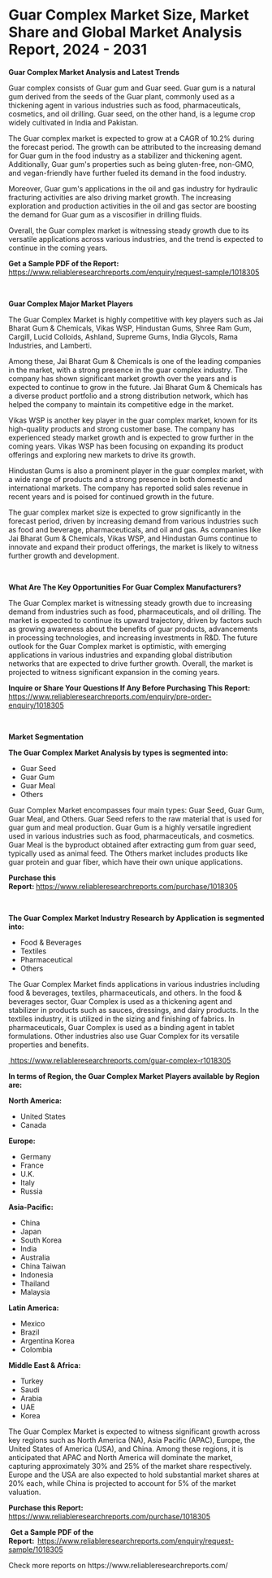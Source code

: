 <p><h1>Guar Complex Market Size, Market Share and Global Market Analysis Report, 2024 - 2031</h1></p><p><strong>Guar Complex Market Analysis and Latest Trends</strong></p>
<p><p>Guar complex consists of Guar gum and Guar seed. Guar gum is a natural gum derived from the seeds of the Guar plant, commonly used as a thickening agent in various industries such as food, pharmaceuticals, cosmetics, and oil drilling. Guar seed, on the other hand, is a legume crop widely cultivated in India and Pakistan.</p><p>The Guar complex market is expected to grow at a CAGR of 10.2% during the forecast period. The growth can be attributed to the increasing demand for Guar gum in the food industry as a stabilizer and thickening agent. Additionally, Guar gum's properties such as being gluten-free, non-GMO, and vegan-friendly have further fueled its demand in the food industry.</p><p>Moreover, Guar gum's applications in the oil and gas industry for hydraulic fracturing activities are also driving market growth. The increasing exploration and production activities in the oil and gas sector are boosting the demand for Guar gum as a viscosifier in drilling fluids.</p><p>Overall, the Guar complex market is witnessing steady growth due to its versatile applications across various industries, and the trend is expected to continue in the coming years.</p></p>
<p><strong>Get a Sample PDF of the Report:&nbsp;</strong> <a href="https://www.reliableresearchreports.com/enquiry/request-sample/1018305">https://www.reliableresearchreports.com/enquiry/request-sample/1018305</a></p>
<p>&nbsp;</p>
<p><strong>Guar Complex Major Market Players</strong></p>
<p><p>The Guar Complex Market is highly competitive with key players such as Jai Bharat Gum & Chemicals, Vikas WSP, Hindustan Gums, Shree Ram Gum, Cargill, Lucid Colloids, Ashland, Supreme Gums, India Glycols, Rama Industries, and Lamberti.</p><p>Among these, Jai Bharat Gum & Chemicals is one of the leading companies in the market, with a strong presence in the guar complex industry. The company has shown significant market growth over the years and is expected to continue to grow in the future. Jai Bharat Gum & Chemicals has a diverse product portfolio and a strong distribution network, which has helped the company to maintain its competitive edge in the market.</p><p>Vikas WSP is another key player in the guar complex market, known for its high-quality products and strong customer base. The company has experienced steady market growth and is expected to grow further in the coming years. Vikas WSP has been focusing on expanding its product offerings and exploring new markets to drive its growth.</p><p>Hindustan Gums is also a prominent player in the guar complex market, with a wide range of products and a strong presence in both domestic and international markets. The company has reported solid sales revenue in recent years and is poised for continued growth in the future.</p><p>The guar complex market size is expected to grow significantly in the forecast period, driven by increasing demand from various industries such as food and beverage, pharmaceuticals, and oil and gas. As companies like Jai Bharat Gum & Chemicals, Vikas WSP, and Hindustan Gums continue to innovate and expand their product offerings, the market is likely to witness further growth and development.</p></p>
<p>&nbsp;</p>
<p><strong>What Are The Key Opportunities For Guar Complex Manufacturers?</strong></p>
<p><p>The Guar Complex market is witnessing steady growth due to increasing demand from industries such as food, pharmaceuticals, and oil drilling. The market is expected to continue its upward trajectory, driven by factors such as growing awareness about the benefits of guar products, advancements in processing technologies, and increasing investments in R&D. The future outlook for the Guar Complex market is optimistic, with emerging applications in various industries and expanding global distribution networks that are expected to drive further growth. Overall, the market is projected to witness significant expansion in the coming years.</p></p>
<p><strong>Inquire or Share Your Questions If Any Before Purchasing This Report:</strong> <a href="https://www.reliableresearchreports.com/enquiry/pre-order-enquiry/1018305">https://www.reliableresearchreports.com/enquiry/pre-order-enquiry/1018305</a></p>
<p>&nbsp;</p>
<p><strong>Market Segmentation</strong></p>
<p><strong>The Guar Complex Market Analysis by types is segmented into:</strong></p>
<p><ul><li>Guar Seed</li><li>Guar Gum</li><li>Guar Meal</li><li>Others</li></ul></p>
<p><p>Guar Complex Market encompasses four main types: Guar Seed, Guar Gum, Guar Meal, and Others. Guar Seed refers to the raw material that is used for guar gum and meal production. Guar Gum is a highly versatile ingredient used in various industries such as food, pharmaceuticals, and cosmetics. Guar Meal is the byproduct obtained after extracting gum from guar seed, typically used as animal feed. The Others market includes products like guar protein and guar fiber, which have their own unique applications.</p></p>
<p><strong>Purchase this Report:&nbsp;</strong><a href="https://www.reliableresearchreports.com/purchase/1018305">https://www.reliableresearchreports.com/purchase/1018305</a></p>
<p>&nbsp;</p>
<p><strong>The Guar Complex Market Industry Research by Application is segmented into:</strong></p>
<p><ul><li>Food & Beverages</li><li>Textiles</li><li>Pharmaceutical</li><li>Others</li></ul></p>
<p><p>The Guar Complex Market finds applications in various industries including food & beverages, textiles, pharmaceuticals, and others. In the food & beverages sector, Guar Complex is used as a thickening agent and stabilizer in products such as sauces, dressings, and dairy products. In the textiles industry, it is utilized in the sizing and finishing of fabrics. In pharmaceuticals, Guar Complex is used as a binding agent in tablet formulations. Other industries also use Guar Complex for its versatile properties and benefits.</p></p>
<p><a href="https://www.reliableresearchreports.com/guar-complex-r1018305">&nbsp;https://www.reliableresearchreports.com/guar-complex-r1018305</a></p>
<p><strong>In terms of Region, the Guar Complex Market Players available by Region are:</strong></p>
<p>
    <p> <strong> North America: </strong>
        <ul>
            <li>United States</li>
            <li>Canada</li>
        </ul>
        </p> 
    <p> <strong> Europe: </strong>
        <ul>
            <li>Germany</li>
            <li>France</li>
            <li>U.K.</li>
            <li>Italy</li>
            <li>Russia</li>
        </ul>
        </p> 
    <p> <strong> Asia-Pacific: </strong>
        <ul>
            <li>China</li>
            <li>Japan</li>
            <li>South Korea</li>
            <li>India</li>
            <li>Australia</li>
            <li>China Taiwan</li>
            <li>Indonesia</li>
            <li>Thailand</li>
            <li>Malaysia</li>
        </ul>
        </p> 
    <p> <strong> Latin America: </strong>
        <ul>
            <li>Mexico</li>
            <li>Brazil</li>
            <li>Argentina Korea</li>
            <li>Colombia</li>
        </ul>
        </p> 
    <p> <strong> Middle East & Africa: </strong>
        <ul>
            <li>Turkey</li>
            <li>Saudi</li>
            <li>Arabia</li>
            <li>UAE</li>
            <li>Korea</li>
        </ul>
    </p>
    </p>
<p><p>The Guar Complex Market is expected to witness significant growth across key regions such as North America (NA), Asia Pacific (APAC), Europe, the United States of America (USA), and China. Among these regions, it is anticipated that APAC and North America will dominate the market, capturing approximately 30% and 25% of the market share respectively. Europe and the USA are also expected to hold substantial market shares at 20% each, while China is projected to account for 5% of the market valuation.</p></p>
<p><strong>Purchase this Report: </strong><a href="https://www.reliableresearchreports.com/purchase/1018305">https://www.reliableresearchreports.com/purchase/1018305</a></p>
<p>&nbsp;<strong>Get a Sample PDF of the Report:&nbsp;&nbsp;</strong><a href="https://www.reliableresearchreports.com/enquiry/request-sample/1018305">https://www.reliableresearchreports.com/enquiry/request-sample/1018305</a></p>
<p><strong></strong></p>
<p>Check more reports on https://www.reliableresearchreports.com/</p>